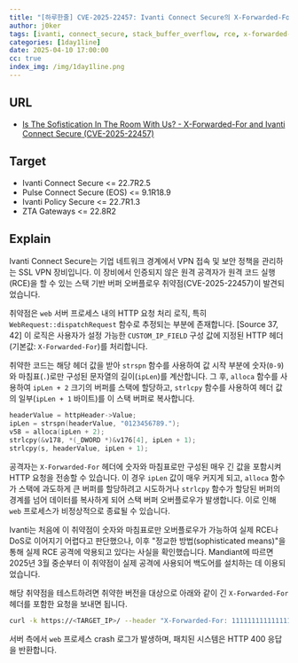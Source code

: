 ```yaml
---
title: "[하루한줄] CVE-2025-22457: Ivanti Connect Secure의 X-Forwarded-For Stack Buffer Overflow 취약점"
author: j0ker
tags: [ivanti, connect_secure, stack_buffer_overflow, rce, x-forwarded-for, itw, in the wild, j0ker]
categories: [1day1line]
date: 2025-04-10 17:00:00
cc: true
index_img: /img/1day1line.png
---
```


## URL

- [Is The Sofistication In The Room With Us? - X-Forwarded-For and Ivanti Connect Secure (CVE-2025-22457)](https://labs.watchtowr.com/is-the-sofistication-in-the-room-with-us-x-forwarded-for-and-ivanti-connect-secure-cve-2025-22457/)

## Target

- Ivanti Connect Secure <= 22.7R2.5
- Pulse Connect Secure (EOS) <= 9.1R18.9
- Ivanti Policy Secure <= 22.7R1.3
- ZTA Gateways <= 22.8R2

## Explain

Ivanti Connect Secure는 기업 네트워크 경계에서 VPN 접속 및 보안 정책을 관리하는 SSL VPN 장비입니다. 이 장비에서 인증되지 않은 원격 공격자가 원격 코드 실행(RCE)을 할 수 있는 스택 기반 버퍼 오버플로우 취약점(CVE-2025-22457)이 발견되었습니다.

취약점은 `web` 서버 프로세스 내의 HTTP 요청 처리 로직, 특히 `WebRequest::dispatchRequest` 함수로 추정되는 부분에 존재합니다. [Source 37, 42] 이 로직은 사용자가 설정 가능한 `CUSTOM_IP_FIELD` 구성 값에 지정된 HTTP 헤더 (기본값: `X-Forwarded-For`)를 처리합니다. 

취약한 코드는 해당 헤더 값을 받아 `strspn` 함수를 사용하여 값 시작 부분에 숫자(`0-9`)와 마침표(`.`)로만 구성된 문자열의 길이(`ipLen`)를 계산합니다. 그 후, `alloca` 함수를 사용하여 `ipLen + 2` 크기의 버퍼를 스택에 할당하고, `strlcpy` 함수를 사용하여 헤더 값의 일부(`ipLen + 1` 바이트)를 이 스택 버퍼로 복사합니다.

```c
headerValue = httpHeader->Value;
ipLen = strspn(headerValue, "0123456789.");
v58 = alloca(ipLen + 2); 
strlcpy(&v178, *(_DWORD *)&v176[4], ipLen + 1);
strlcpy(s, headerValue, ipLen + 1);
```

공격자는 `X-Forwarded-For` 헤더에 숫자와 마침표로만 구성된 매우 긴 값을 포함시켜 HTTP 요청을 전송할 수 있습니다. 이 경우 `ipLen` 값이 매우 커지게 되고, `alloca` 함수가 스택에 과도하게 큰 버퍼를 할당하려고 시도하거나 `strlcpy` 함수가 할당된 버퍼의 경계를 넘어 데이터를 복사하게 되어 스택 버퍼 오버플로우가 발생합니다. 이로 인해 `web` 프로세스가 비정상적으로 종료될 수 있습니다.

Ivanti는 처음에 이 취약점이 숫자와 마침표로만 오버플로우가 가능하여 실제 RCE나 DoS로 이어지기 어렵다고 판단했으나, 이후 "정교한 방법(sophisticated means)"을 통해 실제 RCE 공격에 악용되고 있다는 사실을 확인했습니다. Mandiant에 따르면 2025년 3월 중순부터 이 취약점이 실제 공격에 사용되어 백도어를 설치하는 데 이용되었습니다.

해당 취약점을 테스트하려면 취약한 버전을 대상으로 아래와 같이 긴 `X-Forwarded-For` 헤더를 포함한 요청을 보내면 됩니다.

```bash
curl -k https://<TARGET_IP>/ --header "X-Forwarded-For: 1111111111111111111111111111111111111111111111111111111111111111.1111..."
```

서버 측에서 `web` 프로세스 crash 로그가 발생하며, 패치된 시스템은 HTTP 400 응답을 반환합니다.